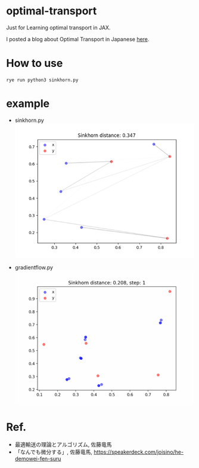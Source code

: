 # optimal-transport
Just for Learning optimal transport in JAX.

I posted a blog about Optimal Transport in Japanese [here](https://speed1313.notion.site/Optimal-Transport-5387ebc17eaa4356a5b96eee33ef97f5).

# How to use
```
rye run python3 sinkhorn.py
```

# example
- sinkhorn.py
![image](./point_cloud.png)

- gradientflow.py
![image](./sample.gif)


# Ref.
- 最適輸送の理論とアルゴリズム, 佐藤竜馬
- 「なんでも微分する」, 佐藤竜馬, https://speakerdeck.com/joisino/he-demowei-fen-suru